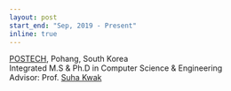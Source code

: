 ```yaml
---
layout: post
start_end: "Sep, 2019 - Present"
inline: true
---
```


[POSTECH](https://postech.ac.kr/eng/), Pohang, South Korea \
Integrated M.S & Ph.D in Computer Science & Engineering \
Advisor: Prof. [Suha Kwak](http://cvlab.postech.ac.kr/~suhakwak/)